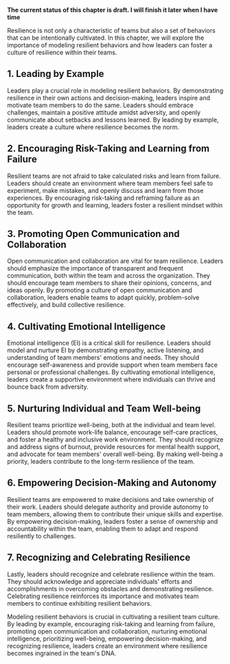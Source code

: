 **The current status of this chapter is draft. I will finish it later when I have time**

Resilience is not only a characteristic of teams but also a set of behaviors that can be intentionally cultivated. In this chapter, we will explore the importance of modeling resilient behaviors and how leaders can foster a culture of resilience within their teams.

**1. Leading by Example**
-------------------------

Leaders play a crucial role in modeling resilient behaviors. By demonstrating resilience in their own actions and decision-making, leaders inspire and motivate team members to do the same. Leaders should embrace challenges, maintain a positive attitude amidst adversity, and openly communicate about setbacks and lessons learned. By leading by example, leaders create a culture where resilience becomes the norm.

**2. Encouraging Risk-Taking and Learning from Failure**
--------------------------------------------------------

Resilient teams are not afraid to take calculated risks and learn from failure. Leaders should create an environment where team members feel safe to experiment, make mistakes, and openly discuss and learn from those experiences. By encouraging risk-taking and reframing failure as an opportunity for growth and learning, leaders foster a resilient mindset within the team.

**3. Promoting Open Communication and Collaboration**
-----------------------------------------------------

Open communication and collaboration are vital for team resilience. Leaders should emphasize the importance of transparent and frequent communication, both within the team and across the organization. They should encourage team members to share their opinions, concerns, and ideas openly. By promoting a culture of open communication and collaboration, leaders enable teams to adapt quickly, problem-solve effectively, and build collective resilience.

**4. Cultivating Emotional Intelligence**
-----------------------------------------

Emotional intelligence (EI) is a critical skill for resilience. Leaders should model and nurture EI by demonstrating empathy, active listening, and understanding of team members' emotions and needs. They should encourage self-awareness and provide support when team members face personal or professional challenges. By cultivating emotional intelligence, leaders create a supportive environment where individuals can thrive and bounce back from adversity.

**5. Nurturing Individual and Team Well-being**
-----------------------------------------------

Resilient teams prioritize well-being, both at the individual and team level. Leaders should promote work-life balance, encourage self-care practices, and foster a healthy and inclusive work environment. They should recognize and address signs of burnout, provide resources for mental health support, and advocate for team members' overall well-being. By making well-being a priority, leaders contribute to the long-term resilience of the team.

**6. Empowering Decision-Making and Autonomy**
----------------------------------------------

Resilient teams are empowered to make decisions and take ownership of their work. Leaders should delegate authority and provide autonomy to team members, allowing them to contribute their unique skills and expertise. By empowering decision-making, leaders foster a sense of ownership and accountability within the team, enabling them to adapt and respond resiliently to challenges.

**7. Recognizing and Celebrating Resilience**
---------------------------------------------

Lastly, leaders should recognize and celebrate resilience within the team. They should acknowledge and appreciate individuals' efforts and accomplishments in overcoming obstacles and demonstrating resilience. Celebrating resilience reinforces its importance and motivates team members to continue exhibiting resilient behaviors.

Modeling resilient behaviors is crucial in cultivating a resilient team culture. By leading by example, encouraging risk-taking and learning from failure, promoting open communication and collaboration, nurturing emotional intelligence, prioritizing well-being, empowering decision-making, and recognizing resilience, leaders create an environment where resilience becomes ingrained in the team's DNA.
